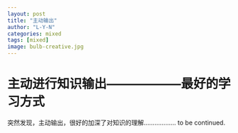 ```yaml
---
layout: post
title: "主动输出"
author: "L-Y-N"
categories: mixed
tags: [mixed]
image: bulb-creative.jpg
---
```


# 主动进行知识输出——————最好的学习方式

突然发现，主动输出，很好的加深了对知识的理解………………
to be continued.